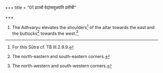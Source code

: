 +++
title = "01 प्राञ्चौ वेद्यंसावुन्नयति प्रतीची"

+++
1. The Adhvaryu elevates the shoulders[^1] of the altar towards the east and the buttocks[^2] towards the west.[^3]  

[^1]: For this Sūtra cf. TB III.2.9.9.  

[^2]: The north-eastern and south-eastern corners.  

[^3]: The north-western and south-western corners.  
